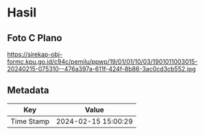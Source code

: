 # Hasil

## Foto C Plano

https://sirekap-obj-formc.kpu.go.id/c94c/pemilu/ppwp/19/01/01/10/03/1901011003015-20240215-075310--476a397a-611f-424f-8b86-3ac0cd3cb552.jpg


## Metadata

| Key        | Value               |
| ---------- | ------------------- |
| Time Stamp | 2024-02-15 15:00:29 |



